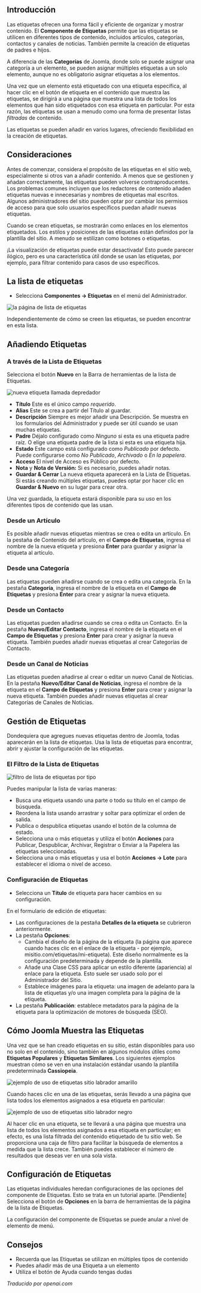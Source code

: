 <!-- Filename: J4.x:How_To_Use_Content_Tags_in_Joomla / Display title: Etiquetas de Contenido  -->

## Introducción

Las etiquetas ofrecen una forma fácil y eficiente de organizar y mostrar contenido. El **Componente de Etiquetas** permite que las etiquetas se utilicen en diferentes tipos de contenido, incluidos artículos, categorías, contactos y canales de noticias. También permite la creación de etiquetas de padres e hijos.

A diferencia de las **Categorías** de Joomla, donde solo se puede asignar una categoría a un elemento, se pueden asignar múltiples etiquetas a un solo elemento, aunque no es obligatorio asignar etiquetas a los elementos.

Una vez que un elemento está etiquetado con una etiqueta específica, al hacer clic en el botón de etiqueta en el contenido que muestra las etiquetas, se dirigirá a una página que muestra una lista de todos los elementos que han sido etiquetados con esa etiqueta en particular. Por esta razón, las etiquetas se usan a menudo como una forma de presentar listas *filtradas* de contenido.

Las etiquetas se pueden añadir en varios lugares, ofreciendo flexibilidad en la creación de etiquetas.

## Consideraciones

Antes de comenzar, considera el propósito de las etiquetas en el sitio web, especialmente si otros van a añadir contenido. A menos que se gestionen y añadan correctamente, las etiquetas pueden volverse contraproducentes. Los problemas comunes incluyen que los redactores de contenido añaden etiquetas nuevas e innecesarias y nombres de etiquetas mal escritos. Algunos administradores del sitio pueden optar por cambiar los permisos de acceso para que solo usuarios específicos puedan añadir nuevas etiquetas.

Cuando se crean etiquetas, se mostrarán como enlaces en los elementos etiquetados. Los estilos y posiciones de las etiquetas están definidos por la plantilla del sitio. A menudo se estilizan como botones o etiquetas.

¡La visualización de etiquetas puede estar desactivada! Esto puede parecer ilógico, pero es una característica útil donde se usan las etiquetas, por ejemplo, para filtrar contenido para casos de uso específicos.

## La lista de etiquetas

- Selecciona **Componentes → Etiquetas** en el menú del Administrador.

![la página de lista de etiquetas](../../../en/images/tags/tags-list.png)

Independientemente de cómo se creen las etiquetas, se pueden encontrar en esta lista.

## Añadiendo Etiquetas

### A través de la Lista de Etiquetas

Selecciona el botón **Nuevo** en la Barra de herramientas de la lista de Etiquetas.

![nueva etiqueta llamada depredador](../../../en/images/tags/new-tag-predator.png)

- **Título** Este es el único campo *requerido*.
- **Alias** Este se crea a partir del Título al guardar.
- **Descripción** Siempre es mejor añadir una Descripción. Se muestra en los 
  formularios del Administrador y puede ser útil cuando se usan muchas etiquetas.
- **Padre** Déjalo configurado como *Ninguno* si esta es una etiqueta padre raíz. O elige 
  una etiqueta padre de la lista si esta es una etiqueta hija.
- **Estado** Este campo está configurado como *Publicado* por defecto. Puede configurarse 
  como *No Publicado*, *Archivado* o *En la papelera*.
- **Acceso** El nivel de Acceso es Público por defecto.
- **Nota** y **Nota de Versión:** Si es necesario, puedes añadir notas.
- **Guardar & Cerrar** La nueva etiqueta aparecerá en la Lista de Etiquetas. Si estás 
  creando múltiples etiquetas, puedes optar por hacer clic en **Guardar & Nuevo** en su lugar para 
  crear otra.

Una vez guardada, la etiqueta estará disponible para su uso en los diferentes tipos de contenido 
que las usan.

### Desde un Artículo

Es posible añadir nuevas etiquetas mientras se crea o edita un artículo. En la 
pestaña de Contenido del artículo, en el **Campo de Etiquetas**, ingresa el nombre de 
la nueva etiqueta y presiona **Enter** para guardar y asignar la etiqueta al artículo.

### Desde una Categoría

Las etiquetas pueden añadirse cuando se crea o edita una categoría. En la pestaña 
**Categoría**, ingresa el nombre de la etiqueta en el **Campo de Etiquetas** y presiona 
**Enter** para crear y asignar la nueva etiqueta.

### Desde un Contacto

Las etiquetas pueden añadirse cuando se crea o edita un Contacto. En la pestaña 
**Nuevo/Editar Contacto**, ingresa el nombre de la etiqueta en el **Campo de Etiquetas** 
y presiona **Enter** para crear y asignar la nueva etiqueta. También puedes añadir nuevas 
etiquetas al crear Categorías de Contacto.

### Desde un Canal de Noticias

Las etiquetas pueden añadirse al crear o editar un nuevo Canal de Noticias. En la 
pestaña **Nuevo/Editar Canal de Noticias**, ingresa el nombre de la etiqueta en el **Campo 
de Etiquetas** y presiona **Enter** para crear y asignar la nueva etiqueta. También puedes 
añadir nuevas etiquetas al crear Categorías de Canales de Noticias.

## Gestión de Etiquetas

Dondequiera que agregues nuevas etiquetas dentro de Joomla, todas aparecerán en la lista de etiquetas.
Usa la lista de etiquetas para encontrar, abrir y ajustar la configuración de las etiquetas.

### El Filtro de la Lista de Etiquetas

![filtro de lista de etiquetas por tipo](../../../en/images/tags/tags-list-filter.png)

Puedes manipular la lista de varias maneras:

- Busca una etiqueta usando una parte o todo su título en el campo de búsqueda.
- Reordena la lista usando arrastrar y soltar para optimizar el orden de salida.
- Publica o despublica etiquetas usando el botón de la columna de estado.
- Selecciona una o más etiquetas y utiliza el botón **Acciones** para Publicar, Despublicar, 
  Archivar, Registrar o Enviar a la Papelera las etiquetas seleccionadas.
- Selecciona una o más etiquetas y usa el botón **Acciones → Lote** para establecer el
  idioma o nivel de acceso.

### Configuración de Etiquetas

- Selecciona un **Título** de etiqueta para hacer cambios en su configuración.

En el formulario de edición de etiquetas:

- Las configuraciones de la pestaña **Detalles de la etiqueta** se cubrieron anteriormente.
- La pestaña **Opciones**:
  - Cambia el diseño de la página de la etiqueta (la página que aparece cuando
    haces clic en el enlace de la etiqueta - por ejemplo, misitio.com/etiquetas/mi-etiqueta). 
    Este diseño normalmente es la configuración predeterminada y depende de la plantilla.
  - Añade una Clase CSS para aplicar un estilo diferente (apariencia) al enlace
    para la etiqueta. Esto suele ser usado solo por el Administrador del Sitio.
  - Establece imágenes para la etiqueta: una imagen de adelanto para la lista de etiquetas 
    y/o una imagen completa para la página de la etiqueta.
- La pestaña **Publicación**: establece metadatos para la página de la etiqueta para 
  la optimización de motores de búsqueda (SEO).

## Cómo Joomla Muestra las Etiquetas

Una vez que se han creado etiquetas en su sitio, están disponibles para uso no solo en el contenido, sino también en algunos módulos útiles como **Etiquetas Populares** y **Etiquetas Similares**. Los siguientes ejemplos muestran cómo se ven en una instalación estándar usando la plantilla predeterminada **Cassiopeia**.

![ejemplo de uso de etiquetas sitio labrador amarillo](../../../en/images/tags/tag-examples-yellow-labrador.png)

Cuando haces clic en una de las etiquetas, serás llevado a una página que lista todos los elementos asignados a esa etiqueta en particular:

![ejemplo de uso de etiquetas sitio labrador negro](../../../en/images/tags/tag-examples-black-labrador.png)

Al hacer clic en una etiqueta, se te llevará a una página que muestra una lista de todos los elementos asignados a esa etiqueta en particular; en efecto, es una lista filtrada del contenido etiquetado de tu sitio web. Se proporciona una caja de filtro para facilitar la búsqueda de elementos a medida que la lista crece. También puedes establecer el número de resultados que deseas ver en una sola vista.

## Configuración de Etiquetas

Las etiquetas individuales heredan configuraciones de las opciones del componente de Etiquetas. Esto se trata en un tutorial aparte. [Pendiente] Selecciona el botón de **Opciones** en la barra de herramientas de la página de la lista de Etiquetas.

La configuración del componente de Etiquetas se puede anular a nivel de elemento de menú.

## Consejos

- Recuerda que las Etiquetas se utilizan en múltiples tipos de contenido
- Puedes añadir más de una Etiqueta a un elemento
- Utiliza el botón de Ayuda cuando tengas dudas

*Traducido por openai.com*

